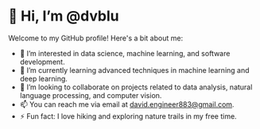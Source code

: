 # 👋 Hi, I’m @dvblu

Welcome to my GitHub profile! Here's a bit about me:

- 👀 I’m interested in data science, machine learning, and software development.
- 🌱 I’m currently learning advanced techniques in machine learning and deep learning.
- 💞️ I’m looking to collaborate on projects related to data analysis, natural language processing, and computer vision.
- 📫 You can reach me via email at [david.engineer883@gmail.com](mailto:david.engineer883@gmail.com).
- ⚡ Fun fact: I love hiking and exploring nature trails in my free time.

<!-- Feel free to reach out if you'd like to connect or collaborate on any interesting projects! -->
